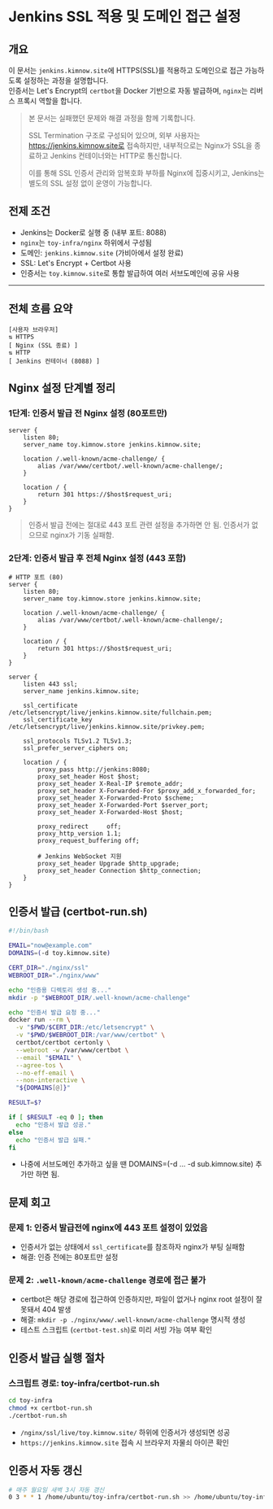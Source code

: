 # Jenkins SSL 적용 및 도메인 접근 설정

## 개요

이 문서는 `jenkins.kimnow.site`에 HTTPS(SSL)를 적용하고 도메인으로 접근 가능하도록 설정하는 과정을 설명합니다.  
인증서는 Let's Encrypt의 `certbot`을 Docker 기반으로 자동 발급하며, `nginx`는 리버스 프록시 역할을 합니다.

> 본 문서는 실패했던 문제와 해결 과정을 함께 기록합니다.
> 
> SSL Termination 구조로 구성되어 있으며,
> 외부 사용자는 https://jenkins.kimnow.site로 접속하지만,
> 내부적으로는 Nginx가 SSL을 종료하고 Jenkins 컨테이너와는 HTTP로 통신합니다.
>
>이를 통해 SSL 인증서 관리와 암복호화 부하를 Nginx에 집중시키고,
>Jenkins는 별도의 SSL 설정 없이 운영이 가능합니다.

## 전제 조건

- Jenkins는 Docker로 실행 중 (내부 포트: 8088)
- `nginx`는 `toy-infra/nginx` 하위에서 구성됨
- 도메인: `jenkins.kimnow.site` (가비아에서 설정 완료)
- SSL: Let's Encrypt + Certbot 사용
- 인증서는 `toy.kimnow.site`로 통합 발급하여 여러 서브도메인에 공유 사용

---

## 전체 흐름 요약

```text
[사용자 브라우저]
⇅ HTTPS
[ Nginx (SSL 종료) ]
⇅ HTTP
[ Jenkins 컨테이너 (8088) ]
```

## Nginx 설정 단계별 정리

### 1단계: 인증서 발급 전 Nginx 설정 (80포트만)

```text
server {
    listen 80;
    server_name toy.kimnow.store jenkins.kimnow.site;

    location /.well-known/acme-challenge/ {
        alias /var/www/certbot/.well-known/acme-challenge/;
    }

    location / {
        return 301 https://$host$request_uri;
    }
}

```
> 인증서 발급 전에는 절대로 443 포트 관련 설정을 추가하면 안 됨. 인증서가 없으므로 nginx가 기동 실패함.

### 2단계: 인증서 발급 후 전체 Nginx 설정 (443 포함)

```text
# HTTP 포트 (80)
server {
    listen 80;
    server_name toy.kimnow.store jenkins.kimnow.site;

    location /.well-known/acme-challenge/ {
        alias /var/www/certbot/.well-known/acme-challenge/;
    }

    location / {
        return 301 https://$host$request_uri;
    }
}

server {
    listen 443 ssl;
    server_name jenkins.kimnow.site;

    ssl_certificate /etc/letsencrypt/live/jenkins.kimnow.site/fullchain.pem;
    ssl_certificate_key /etc/letsencrypt/live/jenkins.kimnow.site/privkey.pem;

    ssl_protocols TLSv1.2 TLSv1.3;
    ssl_prefer_server_ciphers on;

    location / {
        proxy_pass http://jenkins:8080;
        proxy_set_header Host $host;
        proxy_set_header X-Real-IP $remote_addr;
        proxy_set_header X-Forwarded-For $proxy_add_x_forwarded_for;
        proxy_set_header X-Forwarded-Proto $scheme;
        proxy_set_header X-Forwarded-Port $server_port;
        proxy_set_header X-Forwarded-Host $host;

        proxy_redirect     off;
        proxy_http_version 1.1;
        proxy_request_buffering off;

        # Jenkins WebSocket 지원
        proxy_set_header Upgrade $http_upgrade;
        proxy_set_header Connection $http_connection;
    }
}

```

## 인증서 발급 (certbot-run.sh)

```bash
#!/bin/bash

EMAIL="now@example.com"
DOMAINS=(-d toy.kimnow.site)

CERT_DIR="./nginx/ssl"
WEBROOT_DIR="./nginx/www"

echo "인증용 디렉토리 생성 중..."
mkdir -p "$WEBROOT_DIR/.well-known/acme-challenge"

echo "인증서 발급 요청 중..."
docker run --rm \
  -v "$PWD/$CERT_DIR:/etc/letsencrypt" \
  -v "$PWD/$WEBROOT_DIR:/var/www/certbot" \
  certbot/certbot certonly \
  --webroot -w /var/www/certbot \
  --email "$EMAIL" \
  --agree-tos \
  --no-eff-email \
  --non-interactive \
  "${DOMAINS[@]}"

RESULT=$?

if [ $RESULT -eq 0 ]; then
  echo "인증서 발급 성공."
else
  echo "인증서 발급 실패."
fi
```

- 나중에 서브도메인 추가하고 싶을 땐 DOMAINS=(-d ... -d sub.kimnow.site) 추가만 하면 됨.

## 문제 회고

### 문제 1: 인증서 발급전에 nginx에 443 포트 설정이 있었음
- 인증서가 없는 상태에서 `ssl_certificate`를 참조하자 nginx가 부팅 실패함
- 해결: 인증 전에는 80포트만 설정

### 문제 2: `.well-known/acme-challenge` 경로에 접근 불가
- certbot은 해당 경로에 접근하여 인증하지만, 파일이 없거나 nginx root 설정이 잘못돼서 404 발생
- 해결: `mkdir -p ./nginx/www/.well-known/acme-challenge` 명시적 생성
- 테스트 스크립트 (`certbot-test.sh`)로 미리 서빙 가능 여부 확인

## 인증서 발급 실행 절차

### 스크립트 경로: toy-infra/certbot-run.sh

```bash
cd toy-infra
chmod +x certbot-run.sh
./certbot-run.sh
```

- `/nginx/ssl/live/toy.kimnow.site/` 하위에 인증서가 생성되면 성공
- `https://jenkins.kimnow.site` 접속 시 브라우저 자물쇠 아이콘 확인

## 인증서 자동 갱신

```bash
# 매주 월요일 새벽 3시 자동 갱신
0 3 * * 1 /home/ubuntu/toy-infra/certbot-run.sh >> /home/ubuntu/toy-infra/certbot.log 2>&1
```